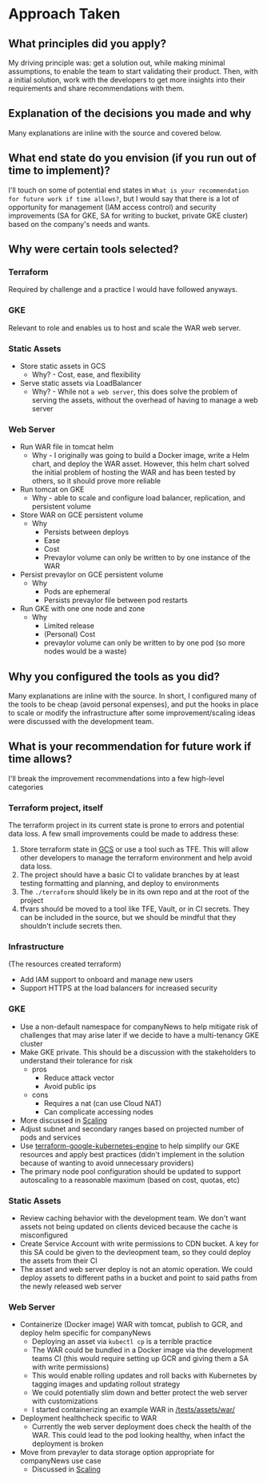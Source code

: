 # Approach Taken

## What principles did you apply?

My driving principle was: get a solution out, while making minimal assumptions, to enable the team to start validating their product. Then, with a initial solution, work with the developers to get more insights into their requirements and share recommendations with them.

## Explanation of the decisions you made and why

Many explanations are inline with the source and covered below.

## What end state do you envision (if you run out of time to implement)?

I'll touch on some of potential end states in `What is your recommendation for future work if time allows?`, but I would say that there is a lot of opportunity for management (IAM access control) and security improvements (SA for GKE, SA for writing to bucket, private GKE cluster) based on the company's needs and wants.

## Why were certain tools selected?

### Terraform
Required by challenge and a practice I would have followed anyways.

### GKE
Relevant to role and enables us to host and scale the WAR web server.

### Static Assets
* Store static assets in GCS
  * Why? - Cost, ease, and flexibility
* Serve static assets via LoadBalancer
  * Why? - While not `a web server`, this does solve the problem of serving the assets, without the overhead of having to manage a web server

### Web Server
* Run WAR file in tomcat helm
  * Why - I originally was going to build a Docker image, write a Helm chart, and deploy the WAR asset. However, this helm chart solved the initial problem of hosting the WAR and has been tested by others, so it should prove more reliable
* Run tomcat on GKE
  * Why - able to scale and configure load balancer, replication, and persistent volume
* Store WAR on GCE persistent volume
  * Why
    * Persists between deploys
    * Ease
    * Cost
    * Prevaylor volume can only be written to by one instance of the WAR
* Persist prevaylor on GCE persistent volume
  * Why 
    * Pods are ephemeral
    * Persists prevaylor file between pod restarts
* Run GKE with one one node and zone
  * Why 
    * Limited release
    * (Personal) Cost
    * prevaylor volume can only be written to by one pod (so more nodes would be a waste)

## Why you configured the tools as you did? 

Many explanations are inline with the source. In short, I configured many of the tools to be cheap (avoid personal expenses), and put the hooks in place to scale or modify the infrastructure after some improvement/scaling ideas were discussed with the development team.

## What is your recommendation for future work if time allows?

I'll break the improvement recommendations into a few high-level categories 

### Terraform project, itself
The terraform project in its current state is prone to errors and potential data loss. A few small improvements could be made to address these:
1. Store terraform state in [GCS](https://www.terraform.io/docs/language/settings/backends/gcs.html) or use a tool such as TFE. This will allow other developers to manage the terraform environment and help avoid data loss.
2. The project should have a basic CI to validate branches by at least testing formatting and planning, and deploy to environments
3. The `./terraform` should likely be in its own repo and at the root of the project
4. tfvars should be moved to a tool like TFE, Vault, or in CI secrets. They can be included in the source, but we should be mindful that they shouldn't include secrets then.

### Infrastructure
(The resources created terraform)

* Add IAM support to onboard and manage new users
* Support HTTPS at the load balancers for increased security

### GKE

* Use a non-default namespace for companyNews to help mitigate risk of challenges that may arise later if we decide to have a multi-tenancy GKE cluster
* Make GKE private. This should be a discussion with the stakeholders to understand their tolerance for risk
  * pros
    * Reduce attack vector
    * Avoid public ips
  * cons
    * Requires a nat (can use Cloud NAT)
    * Can complicate accessing nodes
* More discussed in [Scaling](scaling.md)
* Adjust subnet and secondary ranges based on projected number of pods and services
* Use [terraform-google-kubernetes-engine](https://github.com/terraform-google-modules/terraform-google-kubernetes-engine) to help simplify our GKE resources and apply best practices (didn't implement in the solution because of wanting to avoid unnecessary providers)
* The primary node pool configuration should be updated to support autoscaling to a reasonable maximum (based on cost, quotas, etc)

### Static Assets

* Review caching behavior with the development team. We don't want assets not being updated on clients deviced because the cache is misconfigured
* Create Service Account with write permissions to CDN bucket. A key for this SA could be given to the devleopment team, so they could deploy the assets from their CI
* The asset and web server deploy is not an atomic operation. We could deploy assets to different paths in a bucket and point to said paths from the newly released web server

### Web Server

* Containerize (Docker image) WAR with tomcat, publish to GCR, and deploy helm specific for companyNews
  * Deploying an asset via `kubectl cp` is a terrible practice
  * The WAR could be bundled in a Docker image via the development teams CI (this would require setting up GCR and giving them a SA with write permissions)
  * This would enable rolling updates and roll backs with Kubernetes by tagging images and updating rollout strategy
  * We could potentially slim down and better protect the web server with customizations
  * I started containerizing an example WAR in [/tests/assets/war/](/tests/assets/war/README.md)
* Deployment healthcheck specific to WAR
  * Currently the web server deployment does check the health of the WAR. This could lead to the pod looking healthy, when infact the deployment is broken
* Move from prevayler to data storage option appropriate for companyNews use case
  * Discussed in [Scaling](./scaling.md)